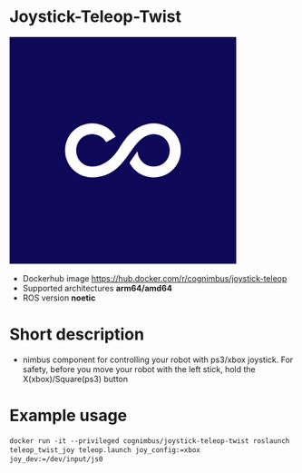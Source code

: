 # Joystick-Teleop-Twist

<img src="./joystick-teleop-twist/nimbusc.jpg" alt="joystick-teleop-twist" width="400"/>

* Dockerhub image https://hub.docker.com/r/cognimbus/joystick-teleop
* Supported architectures <b>arm64/amd64</b>
* ROS version <b>noetic
</b>

# Short description
* nimbus component for controlling your robot with ps3/xbox joystick.
For safety, before you move your robot with the left stick, hold the X(xbox)/Square(ps3) button

# Example usage
```
docker run -it --privileged cognimbus/joystick-teleop-twist roslaunch teleop_twist_joy teleop.launch joy_config:=xbox joy_dev:=/dev/input/js0
```

